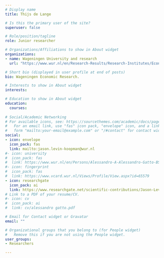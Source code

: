 ```yaml
---
# Display name
title: Thijs de Lange

# Is this the primary user of the site?
superuser: false

# Role/position/tagline
role: Junior researcher

# Organizations/Affiliations to show in About widget
organizations:
- name: Wageningen University and research
  url: "https://www.wur.nl/en/Research-Results/Research-Institutes/Economic-Research.htm"

# Short bio (displayed in user profile at end of posts)
bio: Wageningen Economic Research.

# Interests to show in About widget
interests:

# Education to show in About widget
education:
  courses:
  
# Social/Academic Networking
# For available icons, see: https://sourcethemes.com/academic/docs/page-builder/#icons
#   For an email link, use "fas" icon pack, "envelope" icon, and a link in the
#   form "mailto:your-email@example.com" or "/#contact" for contact widget.
social:
- icon: envelope
  icon_pack: fas
  link: mailto:jason.levin-koopman@wur.nl
#- icon: university
#  icon_pack: fas
#  link: https://www.wur.nl/en/Persons/Alessandro-A-Alessandro-Gatto-BSc.htm
#- icon: fingerprint
#  icon_pack: fas
#  link: https://www.vcard.wur.nl/Views/Profile/View.aspx?id=65579
- icon: researchgate
  icon_pack: ai
  link: https://www.researchgate.net/scientific-contributions/Jason-Levin-Koopman-2129724049
# Link to a PDF of your resume/CV.
#- icon: cv
#  icon_pack: ai
#  link: cv/alessandro gatto.pdf

# Email for Contact widget or Gravatar
email: ""

# Organizational groups that you belong to (for People widget)
#   Remove this if you are not using the People widget.
user_groups:
- Researchers

---
```


